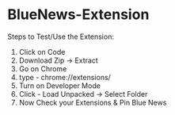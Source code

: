 # BlueNews-Extension

Steps to Test/Use the Extension:

1) Click on Code
2) Download Zip -> Extract
3) Go on Chrome
4) type - chrome://extensions/
5) Turn on Developer Mode
6) Click - Load Unpacked -> Select Folder
7) Now Check your Extensions & Pin Blue News
